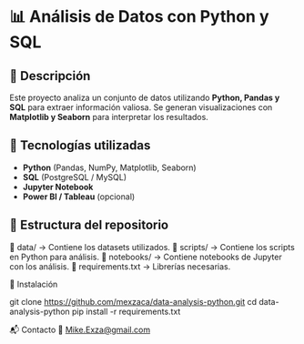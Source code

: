 # 📊 Análisis de Datos con Python y SQL

## 📌 Descripción
Este proyecto analiza un conjunto de datos utilizando **Python, Pandas y SQL** para extraer información valiosa. Se generan visualizaciones con **Matplotlib y Seaborn** para interpretar los resultados.

## 🚀 Tecnologías utilizadas
- **Python** (Pandas, NumPy, Matplotlib, Seaborn)
- **SQL** (PostgreSQL / MySQL)
- **Jupyter Notebook**
- **Power BI / Tableau** (opcional)

## 📂 Estructura del repositorio
📂 data/ → Contiene los datasets utilizados.
📂 scripts/ → Contiene los scripts en Python para análisis.
📂 notebooks/ → Contiene notebooks de Jupyter con los análisis.
📂 requirements.txt → Librerías necesarias.

🔧 Instalación

git clone https://github.com/mexzaca/data-analysis-python.git
cd data-analysis-python
pip install -r requirements.txt

📬 Contacto
📧 Mike.Exza@gmail.com

